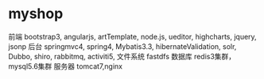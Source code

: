 # myshop
前端
bootstrap3, angularjs, artTemplate, node.js, ueditor, highcharts, jquery, jsonp 
后台
springmvc4, spring4, Mybatis3.3, hibernateValidation, solr, Dubbo,  shiro, rabbitmq, activiti5,
文件系统
fastdfs
数据库
redis3集群，mysql5.6集群
服务器
tomcat7,nginx
